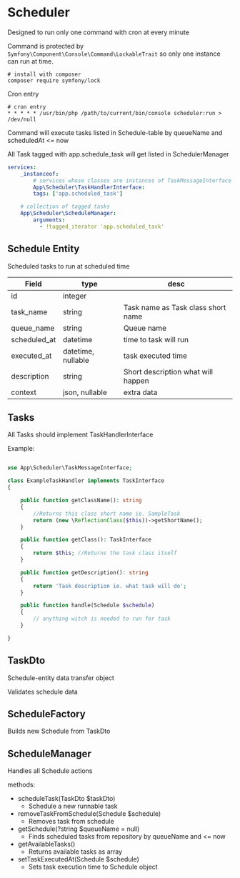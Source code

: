 # Scheduler

Designed to run only one command with cron at every minute

Command is protected by `Symfony\Component\Console\Command\LockableTrait` so only one instance can run at time.

```
# install with composer
composer require symfony/lock
```

Cron entry

```
# cron entry
* * * * * /usr/bin/php /path/to/current/bin/console scheduler:run > /dev/null
```

Command will execute tasks listed in Schedule-table by queueName and scheduledAt <= now


All Task tagged with app.schedule_task will get listed in SchedulerManager
```yaml
services:
    _instanceof:
        # services whose classes are instances of TaskMessageInterface will be tagged automatically
        App\Scheduler\TaskHandlerInterface:
        tags: ['app.scheduled_task']

    # collection of tagged tasks
    App\Scheduler\ScheduleManager:
        arguments:
          - !tagged_iterator 'app.scheduled_task'
```
## Schedule Entity

Scheduled tasks to run at scheduled time

| Field | type | desc |
|----|----|----|
| id | integer | |
| task_name | string | Task name as Task class short name |
| queue_name | string | Queue name |
| scheduled_at | datetime | time to task will run |
| executed_at | datetime, nullable | task executed time |
| description | string | Short description what will happen |
| context | json, nullable | extra data |

## Tasks

All Tasks should implement TaskHandlerInterface

Example:

```php

use App\Scheduler\TaskMessageInterface;

class ExampleTaskHandler implements TaskInterface
{

    public function getClassName(): string
    {
        //Returns this class short name ie. SampleTask
        return (new \ReflectionClass($this))->getShortName();
    }

    public function getClass(): TaskInterface
    {
        return $this; //Returns the task class itself
    }

    public function getDescription(): string
    {
        return 'Task description ie. what task will do';
    }

    public function handle(Schedule $schedule)
    {
        // anything witch is needed to run for task
    }

}
```

## TaskDto

Schedule-entity data transfer object

Validates schedule data

## ScheduleFactory

Builds new Schedule from TaskDto

## ScheduleManager

Handles all Schedule actions 

methods:

- scheduleTask(TaskDto $taskDto)
  - Schedule a new runnable task
- removeTaskFromSchedule(Schedule $schedule)
  - Removes task from schedule
- getSchedule(?string $queueName = null)
  - Finds scheduled tasks from repository by queueName and <= now
- getAvailableTasks()
  - Returns available tasks as array
- setTaskExecutedAt(Schedule $schedule)
  - Sets task execution time to Schedule object

